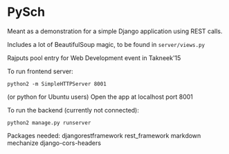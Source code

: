 PySch
=====

Meant as a demonstration for a simple Django application using REST calls.

Includes a lot of BeautifulSoup magic, to be found in `server/views.py`


Rajputs pool entry for Web Development event in Takneek'15

To run frontend server:
```
python2 -m SimpleHTTPServer 8001
```
(or python for Ubuntu users)
Open the app at localhost port 8001

To run the backend (currently not connected):
```
python2 manage.py runserver
```

Packages needed:
djangorestframework
rest_framework
markdown
mechanize
django-cors-headers
